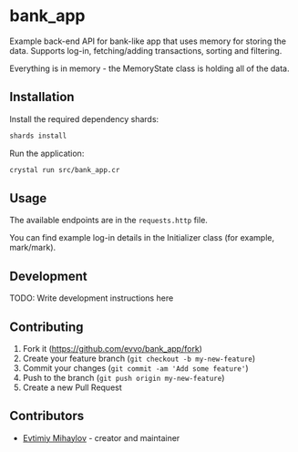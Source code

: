 # bank_app

Example back-end API for bank-like app that uses memory for storing the data. Supports log-in, fetching/adding transactions, sorting and filtering.

Everything is in memory - the MemoryState class is holding all of the data.

## Installation

Install the required dependency shards:
```bash
shards install
```

Run the application:
```bash
crystal run src/bank_app.cr
```

## Usage

The available endpoints are in the `requests.http` file.

You can find example log-in details in the Initializer class (for example, mark/mark).

## Development

TODO: Write development instructions here

## Contributing

1. Fork it (<https://github.com/evvo/bank_app/fork>)
2. Create your feature branch (`git checkout -b my-new-feature`)
3. Commit your changes (`git commit -am 'Add some feature'`)
4. Push to the branch (`git push origin my-new-feature`)
5. Create a new Pull Request

## Contributors

- [Evtimiy Mihaylov](https://github.com/evvo) - creator and maintainer
